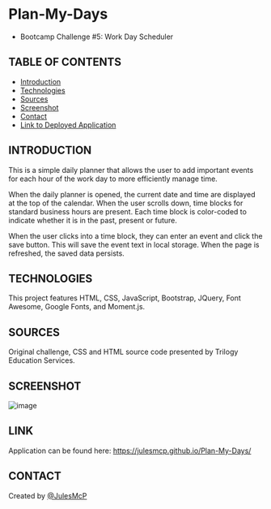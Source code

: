 # Plan-My-Days 
  * Bootcamp Challenge #5: Work Day Scheduler

## TABLE OF CONTENTS
* [Introduction](#INTRODUCTION)
* [Technologies](#TECHNOLOGIES)
* [Sources](#SOURCES)
* [Screenshot](#SCREENSHOT)
* [Contact](#CONTACT)
* [Link to Deployed Application](#LINK)

## INTRODUCTION
This is a simple daily planner that allows the user to add important events for each hour of the work day to more efficiently manage time. 

When the daily planner is opened, the current date and time are displayed at the top of the calendar. When the user scrolls down, time blocks for standard business hours are present. Each time block is color-coded to indicate whether it is in the past, present or future.

When the user clicks into a time block, they can enter an event and click the save button. This will save the event text in local storage. When the page is refreshed, the saved data persists.

## TECHNOLOGIES
This project features HTML, CSS, JavaScript, Bootstrap, JQuery, Font Awesome, Google Fonts, and Moment.js.

## SOURCES
Original challenge, CSS and HTML source code presented by Trilogy Education Services.

## SCREENSHOT
![image](https://user-images.githubusercontent.com/95149604/152699987-35c20b63-c06c-463a-b95a-23bd9b5c7f24.png)

## LINK 
Application can be found here: https://julesmcp.github.io/Plan-My-Days/

## CONTACT
Created by [@JulesMcP](https://github.com/JulesMcP/Plan-My-Days)